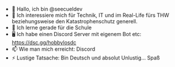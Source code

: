 - 👋 Hallo, ich bin @seecueldev
- 👀 Ich interessiere mich für Technik, IT und im Real-Life fürs THW beziehungsweise den Katastrophenschutz generell.
- 🌱 Ich lerne gerade für die Schule
- 🖥️ Ich habe einen Discord Server mit eigenem Bot etc: https://dsc.gg/hobbylosdc
- 📫 Wie man mich erreicht: Discord
- ⚡ Lustige Tatsache: Bin Deutsch und absolut Unlustig... Spaß
